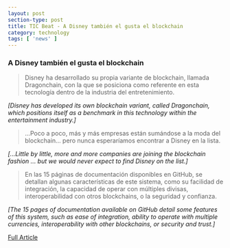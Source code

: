 ```yaml
---
layout: post
section-type: post
title: TIC Beat - A Disney también el gusta el blockchain
category: technology
tags: [ 'news' ]
---
```


### A Disney también el gusta el blockchain

> Disney ha desarrollado su propia variante de blockchain, llamada Dragonchain, con la que se posiciona como referente en esta tecnología dentro de la industria del entretenimiento.

_[Disney has developed its own blockchain variant, called Dragonchain, which positions itself as a benchmark in this technology within the entertainment industry.]_

> ...Poco a poco, más y más empresas están sumándose a la moda del blockchain… pero nunca esperaríamos encontrar a Disney en la lista.

_[...Little by little, more and more companies are joining the blockchain fashion ... but we would never expect to find Disney on the list.]_

> En las 15 páginas de documentación disponibles en GitHub, se detallan algunas características de este sistema, como su facilidad de integración, la capacidad de operar con múltiples divisas, interoperabilidad con otros blockchains, o la seguridad y confianza.

_[The 15 pages of documentation available on GitHub detail some features of this system, such as ease of integration, ability to operate with multiple currencies, interoperability with other blockchains, or security and trust.]_

[Full Article](http://www.ticbeat.com/tecnologias/a-disney-tambien-el-gusta-el-blockchain/)
